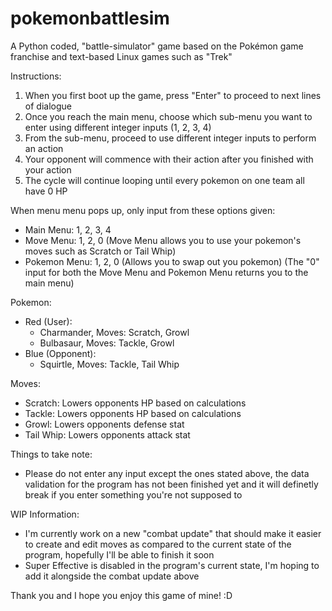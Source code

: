 # pokemonbattlesim
A Python coded, "battle-simulator" game based on the Pokémon game franchise and text-based Linux games such as "Trek"

Instructions:
1. When you first boot up the game, press "Enter" to proceed to next lines of dialogue
2. Once you reach the main menu, choose which sub-menu you want to enter using different integer inputs (1, 2, 3, 4)
3. From the sub-menu, proceed to use different integer inputs to perform an action
4. Your opponent will commence with their action after you finished with your action
5. The cycle will continue looping until every pokemon on one team all have 0 HP

When menu menu pops up, only input from these options given:
- Main Menu: 1, 2, 3, 4
- Move Menu: 1, 2, 0
  (Move Menu allows you to use your pokemon's moves such as Scratch or Tail Whip)
- Pokemon Menu: 1, 2, 0
  (Allows you to swap out you pokemon)
(The "0" input for both the Move Menu and Pokemon Menu returns you to the main menu)


Pokemon:
- Red (User):
  - Charmander, Moves: Scratch, Growl
  - Bulbasaur, Moves: Tackle, Growl
- Blue (Opponent):
  - Squirtle, Moves: Tackle, Tail Whip

Moves:
- Scratch: Lowers opponents HP based on calculations
- Tackle: Lowers opponents HP based on calculations
- Growl: Lowers opponents defense stat
- Tail Whip: Lowers opponents attack stat

Things to take note:
- Please do not enter any input except the ones stated above, the data validation for the program has not been finished yet and it will definetly break if you enter something you're not supposed to

WIP Information:
- I'm currently work on a new "combat update" that should make it easier to create and edit moves as compared to the current state of the program, hopefully I'll be able to finish it soon
- Super Effective is disabled in the program's current state, I'm hoping to add it alongside the combat update above

Thank you and I hope you enjoy this game of mine! :D
